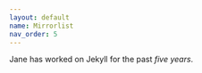 ```yaml
---
layout: default
name: Mirrorlist
nav_order: 5
---
```


Jane has worked on Jekyll for the past *five years*.
